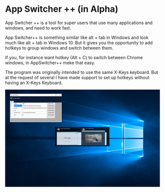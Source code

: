 # App Switcher ++ (in Alpha)

App Switcher ++ is a tool for super users that use many applications and windows, and need to work fast.

App Switcher++ is something similar like alt + tab in Windows and look much like alt + tab in Windows 10. 
But it gives you the opportunity to add hotkeys to group windows and switch between them. 

If you, for instance want hotkey (Alt + C) to  switch between Chrome windows, in AppSwitcher++ meke that easy.

The program was originally intended to use the same X-Keys keyboard. But at the request of several I have made support to set up hotkeys without having an X-Keys Keyboard.


![AppSwitcher](Screenshots/AppSwitcher.png)
